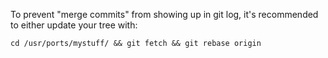 
To prevent "merge commits" from showing up in git log, it's recommended to either update your tree with:

	cd /usr/ports/mystuff/ && git fetch && git rebase origin


